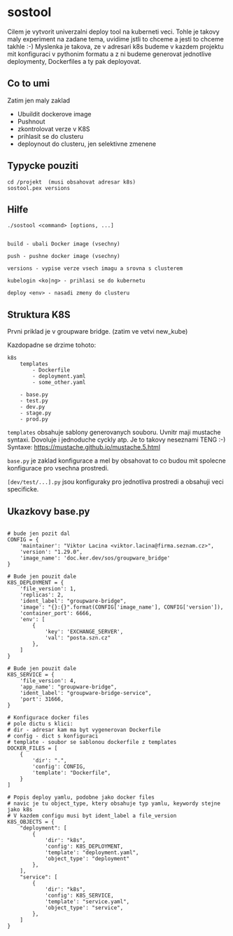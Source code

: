 sostool
=======
Cilem je vytvorit univerzalni deploy tool na kuberneti veci.
Tohle je takovy maly experiment na zadane tema, uvidime jstli to chceme
a jesti to chceme takhle :-)
Myslenka je takova, ze v adresari k8s budeme v kazdem projektu mit konfiguraci
v pythonim formatu a z ni budeme generovat jednotlive deploymenty, Dockerfiles
a ty pak deployovat.

Co to umi
---------
Zatim jen maly zaklad

- Ubuildit dockerove image
- Pushnout 
- zkontrolovat verze v K8S
- prihlasit se do clusteru
- deploynout do clusteru, jen selektivne zmenene

 
Typycke pouziti
---------------

```
cd /projekt  (musi obsahovat adresar k8s)
sostool.pex versions
```

Hilfe
-----

```
./sostool <command> [options, ...]


build - ubali Docker image (vsechny)

push - pushne docker image (vsechny)

versions - vypise verze vsech imagu a srovna s clusterem

kubelogin <ko|ng> - prihlasi se do kubernetu

deploy <env> - nasadi zmeny do clusteru
```

Struktura K8S
-------------
Prvni priklad je v groupware bridge. (zatim ve vetvi new_kube)

Kazdopadne se drzime tohoto:

```
k8s
    templates
        - Dockerfile
        - deployment.yaml
        - some_other.yaml
    
    - base.py
    - test.py
    - dev.py
    - stage.py
    - prod.py
```

`templates` obsahuje sablony generovanych souboru. Uvnitr maji mustache syntaxi.
Dovoluje i jednoduche cyckly atp. Je to takovy neseznami TENG :-) 
Syntaxe: https://mustache.github.io/mustache.5.html

`base.py` je zaklad konfigurace a mel by obsahovat to co budou mit spolecne
konfigurace pro vsechna prostredi.

`[dev/test/...].py` jsou konfiguraky pro jednotliva prostredi a obsahuji veci specificke.


Ukazkovy base.py
----------------

```

# bude jen pozit dal
CONFIG = {
    'maintainer': "Viktor Lacina <viktor.lacina@firma.seznam.cz>",
    'version': "1.29.0",
    'image_name': 'doc.ker.dev/sos/groupware_bridge'
}

# Bude jen pouzit dale
K8S_DEPLOYMENT = {
    'file_version': 1,
    'replicas': 2,
    'ident_label': "groupware-bridge",
    'image': "{}:{}".format(CONFIG['image_name'], CONFIG['version']),
    'container_port': 6666,
    'env': [
        {
            'key': 'EXCHANGE_SERVER',
            'val': "posta.szn.cz"
        },
    ]
}

# Bude jen pouzit dale
K8S_SERVICE = {
    'file_version': 4,
    'app_name': "groupware-bridge",
    'ident_label': "groupware-bridge-service",
    'port': 31666,
}

# Konfigurace docker files
# pole dictu s klici:
# dir - adresar kam ma byt vygenerovan Dockerfile
# config - dict s konfiguraci
# template - soubor se sablonou dockerfile z templates
DOCKER_FILES = [
    {
        'dir': ".",
        'config': CONFIG,
        'template': "Dockerfile",
    }
]

# Popis deploy yamlu, podobne jako docker files
# navic je tu object_type, ktery obsahuje typ yamlu, keywordy stejne jako k8s
# V kazdem configu musi byt ident_label a file_version
K8S_OBJECTS = {
    "deployment": [
        {
            'dir': "k8s",
            'config': K8S_DEPLOYMENT,
            'template': "deployment.yaml",
            'object_type': "deployment"
        },
    ],
    "service": [
        {
            'dir': "k8s",
            'config': K8S_SERVICE,
            'template': "service.yaml",
            'object_type': "service",
        },
    ]
}
```
